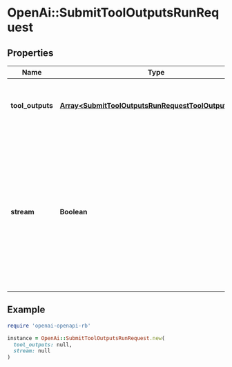 # OpenAi::SubmitToolOutputsRunRequest

## Properties

| Name | Type | Description | Notes |
| ---- | ---- | ----------- | ----- |
| **tool_outputs** | [**Array&lt;SubmitToolOutputsRunRequestToolOutputsInner&gt;**](SubmitToolOutputsRunRequestToolOutputsInner.md) | A list of tools for which the outputs are being submitted. |  |
| **stream** | **Boolean** | If &#x60;true&#x60;, returns a stream of events that happen during the Run as server-sent events, terminating when the Run enters a terminal state with a &#x60;data: [DONE]&#x60; message.  | [optional] |

## Example

```ruby
require 'openai-openapi-rb'

instance = OpenAi::SubmitToolOutputsRunRequest.new(
  tool_outputs: null,
  stream: null
)
```

